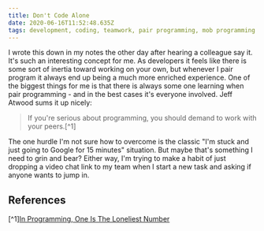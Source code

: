 ```yaml
---
title: Don't Code Alone
date: 2020-06-16T11:52:48.635Z
tags: development, coding, teamwork, pair programming, mob programming
---
```


I wrote this down in my notes the other day after hearing a colleague say it. It's such an interesting
concept for me. As developers it feels like there is some sort of inertia toward working on your own,
but whenever I pair program it always end up being a much more enriched experience. One of the biggest
things for me is that there is always some one learning when pair programming - and in the best cases
it's everyone involved. Jeff Atwood sums it up nicely:

> If you're serious about programming, you should demand to work with your peers.[^1]

The one hurdle I'm not sure how to overcome is the classic "I'm stuck and just going to Google for
15 minutes" situation. But maybe that's something I need to grin and bear? Either way, I'm trying
to make a habit of just dropping a video chat link to my team when I start a new task and asking if
anyone wants to jump in.

## References

[^1][In Programming, One Is The Loneliest Number](https://blog.codinghorror.com/in-programming-one-is-the-loneliest-number/)
